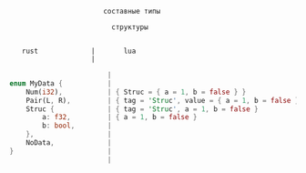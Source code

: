 
                           составные типы

                             структуры


       rust             |       lua
                        |
```rust
                        |
enum MyData {           |
    Num(i32),           | { Struc = { a = 1, b = false } }
    Pair(L, R),         | { tag = 'Struc', value = { a = 1, b = false } }
    Struc {             | { tag = 'Struc', a = 1, b = false }
        a: f32,         | { a = 1, b = false }
        b: bool,        |
    },                  |
    NoData,             |
}                       |
                        |
```

